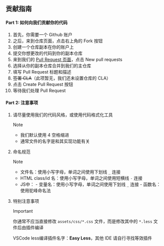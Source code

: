 ## 贡献指南

#### Part 1: 如何向我们贡献你的代码

1. 首先，你需要一个 Github 账户
2. 之后，来到仓库页面，点击右上角的 Fork 按钮
3. 创建一个仓库副本在你的账户上
4. 提交你想更改的代码到你的副本仓库
5. 来到我们的 [Pull Request 页面](https://github.com/Yuns-Lab/JingHaiWeb/pulls)，点击 New pull requests
6. 选择从你的副本仓库合并到我们的主仓库
7. 填写 Pull Request 标题和描述
8. ~~签署 CLA~~（此项暂无，我们还未设置仓库的 CLA）
9. 点击 Create Pull Request 按钮
10. 等待我们处理 Pull Request

#### Part 2: 注意事项

1. 请尽量使用我们的代码风格，或使用代码格式化工具

    > [!NOTE]
    >- 我们默认使用 4 空格缩进
    >- 通常文件的名字是和其实现功能有关

2. 命名规范
    > [!NOTE]
    >- 文件名：使用小写字母，单词之间使用下划线 `_` 连接
    >- HTML class/id 名：使用小写字母，单词之间使用短横线 `-` 连接
    >- JS中：
    >    \- 变量名：使用小写字母，单词之间使用下划线 `_` 连接
    >    \- 函数名：使用驼峰命名法

3. 特别注意事项
    > [!IMPORTANT]
    >
    > 你通常不应当直接修改 `assets/css/*.css` 文件，而是修改其中的 `*.less` 文件后由插件编译
    >
    > VSCode less编译插件名字：**Easy Less**，其他 IDE 请自行寻找等效插件